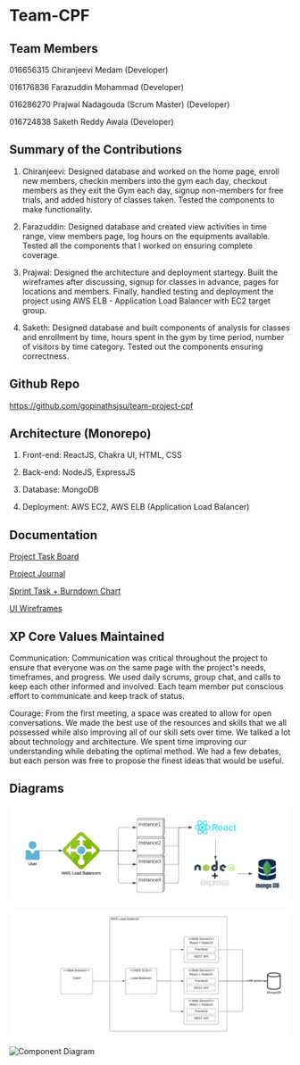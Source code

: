 # Team-CPF

## Team Members

016656315 Chiranjeevi Medam (Developer)

016176836 Farazuddin Mohammad (Developer)

016286270 Prajwal Nadagouda (Scrum Master) (Developer)

016724838 Saketh Reddy Awala (Developer)


## Summary of the Contributions

1. Chiranjeevi: Designed database and worked on the home page, enroll new members, checkin members into the gym each day, checkout members as they exit the Gym each day, signup non-members for free trials, and added history of classes taken. Tested the components to make functionality.

2. Farazuddin: Designed database and created view activities in time range, view members page, log hours on the equipments available. Tested all the components that I worked on ensuring complete coverage.

3. Prajwal: Designed the architecture and deployment startegy. Built the wireframes after discussing, signup for classes in advance, pages for locations and members. Finally, handled testing and deployment the project using AWS ELB - Application Load Balancer with EC2 target group.

4. Saketh: Designed database and built components of analysis for classes and enrollment by time, hours spent in the gym by time period, number of visitors by time category. Tested out the components ensuring correctness.

## Github Repo

https://github.com/gopinathsjsu/team-project-cpf


## Architecture (Monorepo)

1. Front-end: ReactJS, Chakra UI, HTML, CSS

2. Back-end: NodeJS, ExpressJS

3. Database: MongoDB

4. Deployment: AWS EC2, AWS ELB (Application Load Balancer)


## Documentation

[Project Task Board](https://github.com/orgs/gopinathsjsu/projects/71/views/1)

[Project Journal](https://docs.google.com/document/d/1CEIYorbqTy0vKhoMVC-NAvcvrorPO45jI5dUk8pBNMI/edit?usp=sharing)

[Sprint Task + Burndown Chart](https://docs.google.com/spreadsheets/d/1eO75rQXyYkAQMrMZ3tLWUN1WJtMDc_81Scz2rtqvbQw/edit?usp=sharing)

[UI Wireframes](https://docs.google.com/presentation/d/1hZv_-kjKb4ErgBH-kqwJhumV5-bDWGyOdBxTuRH-9Gc/edit?usp=sharing)


## XP Core Values Maintained

Communication: Communication was critical throughout the project to ensure that everyone was on the same page with the project's needs, timeframes, and progress. We used daily scrums, group chat, and calls to keep each other informed and involved. Each team member put conscious effort to communicate and keep track of status. 


Courage: From the first meeting, a space was created to allow for open conversations. We made the best use of the resources and skills that we all possessed while also improving all of our skill sets over time. We talked a lot about technology and architecture. We spent time improving our understanding while debating the optimal method. We had a few debates, but each person was free to propose the finest ideas that would be useful.

## Diagrams

![Architecture Diagram](Diagrams/architecture_diagram.png)

![Deployment Diagram](Diagrams/deployment_diagram.png)

![Component Diagram]((Diagrams/component_diagram.png))

